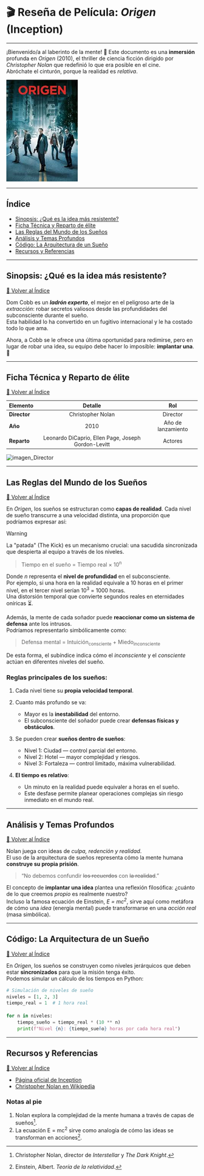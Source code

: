 <!-- ESTO ES UNA RESEÑA DE LA PELICULA ORIGEN DE Christopher Nolan -->
# &#127916; Reseña de Película: *Origen* (Inception)
---
¡Bienvenido/a al laberinto de la mente! &#129327; 
Este documento es una **inmersión** profunda en *Origen* (2010), el thriller de ciencia ficción dirigido por *Christopher Nolan* que redefinió lo que era posible en el cine.  
Abróchate el cinturón, porque la realidad es *relativa*. 

![ORIGEN](img/origen.jpg "Caratula de Origen")

---
<!-- INDICE DE LA RESEÑA CON SUS DIFERENTES APARTADOS -->
 ## Índice 
* [Sinopsis: ¿Qué es la idea más resistente?](#sinopsis-qué-es-la-idea-más-resistente)
* [Ficha Técnica y Reparto de élite](#ficha-técnica-y-reparto-de-élite)
* [Las Reglas del Mundo de los Sueños](#las-reglas-del-mundo-de-los-sueños)
* [Análisis y Temas Profundos](#análisis-y-temas-profundos)
* [Código: La Arquitectura de un Sueño](#código-la-arquitectura-de-un-sueño)
* [Recursos y Referencias](#recursos-y-referencias)

---

<!-- SINOPSIS DE LA PELICULA -->
## Sinopsis: ¿Qué es la idea más resistente?
[ &#128316; Volver al Índice](#índice)

Dom Cobb es un ***ladrón experto***, el mejor en el peligroso arte de la *extracción*: robar secretos valiosos desde las profundidades del subconsciente durante el sueño.  
Esta habilidad lo ha convertido en un fugitivo internacional y le ha costado todo lo que ama.  

Ahora, a Cobb se le ofrece una última oportunidad para redimirse, pero en lugar de robar una idea, su equipo debe hacer lo imposible: **implantar una**. 💭

---
<!-- TABLA SOBRE LOS ACTORES PRINCIAPLES, DIRECTOR Y AÑO DE LANZAMIENTO -->
## Ficha Técnica y Reparto de élite
[&#128316; Volver al Índice](#índice)


| Elemento | Detalle | Rol |
|:--|:--:|:--:
| **Director** | Christopher Nolan | Director
| **Año** | 2010 | Año de lanzamiento | 
| **Reparto** | Leonardo DiCaprio, Ellen Page, Joseph Gordon-Levitt | Actores

![imagen_Director](https://resizing.flixster.com/_4EbT_ZmShngp1D312398D9EW5o=/218x280/v2/https://resizing.flixster.com/-XZAfHZM39UwaGJIFWKAE8fS0ak=/v3/t/assets/233377_v9_bb.jpg "Christopher Nolan") 

---
<!-- EXPLICACION DE LAS REGLAS DE LOS SUEÑOS EN LA PELICULA -->
## Las Reglas del Mundo de los Sueños
[ &#128316; Volver al Índice](#índice)

En *Origen*, los sueños se estructuran como **capas de realidad**. Cada nivel de sueño transcurre a una velocidad distinta, una proporción que podríamos expresar así:
> [!WARNING]
> La "patada" (The Kick) es un mecanismo crucial: una sacudida sincronizada que despierta al equipo a través de los niveles.


> Tiempo en el sueño = Tiempo real × 10<sup>n</sup>

Donde *n* representa el **nivel de profundidad** en el subconsciente.  
Por ejemplo, si una hora en la realidad equivale a 10 horas en el primer nivel, en el tercer nivel serían 10<sup>3</sup> = 1000 horas.  
Una distorsión temporal que convierte segundos reales en eternidades oníricas ⏳.  

Además, la mente de cada soñador puede **reaccionar como un sistema de defensa** ante los intrusos.  
Podríamos representarlo simbólicamente como:

> Defensa mental = Intuición<sub>consciente</sub> + Miedo<sub>inconsciente</sub>

De esta forma, el subíndice indica cómo el *inconsciente* y el *consciente* actúan en diferentes niveles del sueño.

### Reglas principales de los sueños:
1. Cada nivel tiene su **propia velocidad temporal**.
2. Cuanto más profundo se va:
   - Mayor es la **inestabilidad** del entorno.
   - El subconsciente del soñador puede crear **defensas físicas y obstáculos**.
3. Se pueden crear **sueños dentro de sueños**:
   - Nivel 1: Ciudad — control parcial del entorno.  
   - Nivel 2: Hotel — mayor complejidad y riesgos.  
   - Nivel 3: Fortaleza — control limitado, máxima vulnerabilidad.

4. **El tiempo es relativo**:
   - Un minuto en la realidad puede equivaler a horas en el sueño.  
   - Este desfase permite planear operaciones complejas sin riesgo inmediato en el mundo real.


---
<!-- UN ANALISIS PROFUNDO SOBRE EL TEMA DE LA PELICULA -->
## Análisis y Temas Profundos
[&#128316; Volver al Índice](#índice)

Nolan juega con ideas de *culpa, redención y realidad*.  
El uso de la arquitectura de sueños representa cómo la mente humana **construye su propia prisión**.  

> “No debemos confundir ~~los recuerdos~~ con ~~la realidad~~.”

El concepto de **implantar una idea** plantea una reflexión filosófica: ¿cuánto de lo que creemos *propio* es realmente nuestro?  
Incluso la famosa ecuación de Einstein, *E = mc<sup>2</sup>*, sirve aquí como metáfora de cómo una *idea* (energía mental) puede transformarse en una *acción real* (masa simbólica).

---
<!-- UN PEQUEÑO BLOQUE DE CODIGO DE PYTHON CON LA FORMULA PARA CALCULAR LOS NIVELES DE LOS SUEÑOS -->
## Código: La Arquitectura de un Sueño
[&#128316; Volver al Índice](#índice)

En *Origen*, los sueños se construyen como niveles jerárquicos que deben estar **sincronizados** para que la misión tenga éxito.  
Podemos simular un cálculo de los tiempos en Python:

```python
# Simulación de niveles de sueño
niveles = [1, 2, 3]
tiempo_real = 1  # 1 hora real

for n in niveles:
    tiempo_sueño = tiempo_real * (10 ** n)
    print(f"Nivel {n}: {tiempo_sueño} horas por cada hora real")
```

---

<!-- ENLACES SOBRE LA PAGINA OFICIAL DE LA PELICULA Y Y NOLAN -->

## Recursos y Referencias
[&#128316; Volver al Índice](#índice)

- [Página oficial de Inception](https://www.warnerbros.com/movies/inception)
- [Christopher Nolan en Wikipedia](https://es.wikipedia.org/wiki/Christopher_Nolan)

### Notas al pie
1. Nolan explora la complejidad de la mente humana a través de capas de sueños[^1].
2. La ecuación E = mc<sup>2</sup> sirve como analogía de cómo las ideas se transforman en acciones[^2].

[^1]: Christopher Nolan, director de *Interstellar* y *The Dark Knight*.  
[^2]: Einstein, Albert. *Teoría de la relatividad*.
